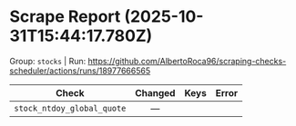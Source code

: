 # Scrape Report (2025-10-31T15:44:17.780Z)

Group: `stocks`  |  Run: https://github.com/AlbertoRoca96/scraping-checks-scheduler/actions/runs/18977666565

| Check | Changed | Keys | Error |
|---|:---:|:--|:--|
| `stock_ntdoy_global_quote` | — |  |  |
